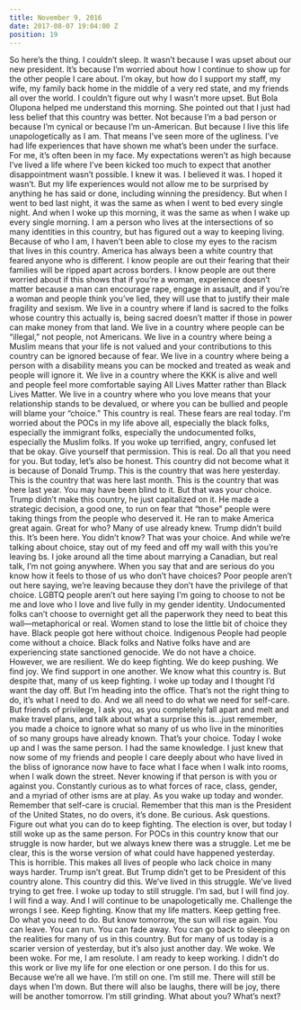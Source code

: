 ```yaml
---
title: November 9, 2016
date: 2017-08-07 19:04:00 Z
position: 19
---
```


So here’s the thing. I couldn’t sleep. It wasn’t because I was upset about our new president. It’s because I’m worried about how I continue to show up for the other people I care about. I’m okay, but how do I support my staff, my wife, my family back home in the middle of a very red state, and my friends all over the world.
I couldn’t figure out why I wasn’t more upset. But Bola Olupona helped me understand this morning. She pointed out that I just had less belief that this country was better. Not because I’m a bad person or because I’m cynical or because I’m un-American. But because I live this life unapologetically as I am. That means I’ve seen more of the ugliness. I’ve had life experiences that have shown me what’s been under the surface. For me, it’s often been in my face. My expectations weren’t as high because I’ve lived a life where I’ve been kicked too much to expect that another disappointment wasn’t possible. I knew it was. I believed it was. I hoped it wasn’t. But my life experiences would not allow me to be surprised by anything he has said or done, including winning the presidency.
But when I went to bed last night, it was the same as when I went to bed every single night. And when I woke up this morning, it was the same as when I wake up every single morning. I am a person who lives at the intersections of so many identities in this country, but has figured out a way to keeping living. Because of who I am, I haven’t been able to close my eyes to the racism that lives in this country. America has always been a white country that feared anyone who is different. I know people are out their fearing that their families will be ripped apart across borders. I know people are out there worried about if this shows that if you’re a woman, experience doesn’t matter because a man can encourage rape, engage in assault, and if you’re a woman and people think you’ve lied, they will use that to justify their male fragility and sexism. We live in a country where if land is sacred to the folks whose country this actually is, being sacred doesn’t matter if those in power can make money from that land. We live in a country where people can be “illegal,” not people, not Americans. We live in a country where being a Muslim means that your life is not valued and your contributions to this country can be ignored because of fear. We live in a country where being a person with a disability means you can be mocked and treated as weak and people will ignore it. We live in a country where the KKK is alive and well and people feel more comfortable saying All Lives Matter rather than Black Lives Matter. We live in a country where who you love means that your relationship stands to be devalued, or where you can be bullied and people will blame your “choice.” This country is real. These fears are real today. I’m worried about the POCs in my life above all, especially the black folks, especially the immigrant folks, especially the undocumented folks, especially the Muslim folks. If you woke up terrified, angry, confused let that be okay. Give yourself that permission. This is real.
Do all that you need for you. But today, let’s also be honest.
This country did not become what it is because of Donald Trump. This is the country that was here yesterday. This is the country that was here last month. This is the country that was here last year. You may have been blind to it. But that was your choice. Trump didn’t make this country, he just capitalized on it. He made a strategic decision, a good one, to run on fear that “those” people were taking things from the people who deserved it. He ran to make America great again. Great for who? Many of use already knew. Trump didn’t build this. It’s been here. You didn’t know? That was your choice.
And while we’re talking about choice, stay out of my feed and off my wall with this you’re leaving bs. I joke around all the time about marrying a Canadian, but real talk, I’m not going anywhere. When you say that and are serious do you know how it feels to those of us who don’t have choices? Poor people aren’t out here saying, we’re leaving because they don’t have the privilege of that choice. LGBTQ people aren’t out here saying I’m going to choose to not be me and love who I love and live fully in my gender identity. Undocumented folks can’t choose to overnight get all the paperwork they need to beat this wall—metaphorical or real. Women stand to lose the little bit of choice they have. Black people got here without choice. Indigenous People had people come without a choice. Black folks and Native folks have and are experiencing state sanctioned genocide. We do not have a choice.
However, we are resilient. We do keep fighting. We do keep pushing. We find joy. We find support in one another. We know what this country is. But despite that, many of us keep fighting. I woke up today and I thought I’d want the day off. But I’m heading into the office. That’s not the right thing to do, it’s what I need to do. And we all need to do what we need for self-care.
But friends of privilege, I ask you, as you completely fall apart and melt and make travel plans, and talk about what a surprise this is…just remember, you made a choice to ignore what so many of us who live in the minorities of so many groups have already known. That’s your choice. Today I woke up and I was the same person. I had the same knowledge. I just knew that now some of my friends and people I care deeply about who have lived in the bliss of ignorance now have to face what I face when I walk into rooms, when I walk down the street. Never knowing if that person is with you or against you. Constantly curious as to what forces of race, class, gender, and a myriad of other isms are at play.
As you wake up today and wonder. Remember that self-care is crucial. Remember that this man is the President of the United States, no do overs, it’s done. Be curious. Ask questions. Figure out what you can do to keep fighting. The election is over, but today I still woke up as the same person. For POCs in this country know that our struggle is now harder, but we always knew there was a struggle. Let me be clear, this is the worse version of what could have happened yesterday. This is horrible. This makes all lives of people who lack choice in many ways harder. Trump isn’t great. But Trump didn’t get to be President of this country alone. This country did this. We’ve lived in this struggle. We’ve lived trying to get free. I woke up today to still struggle. I’m sad, but I will find joy. I will find a way. And I will continue to be unapologetically me. Challenge the wrongs I see. Keep fighting. Know that my life matters. Keep getting free. Do what you need to do. But know tomorrow, the sun will rise again. You can leave. You can run. You can fade away. You can go back to sleeping on the realities for many of us in this country. But for many of us today is a scarier version of yesterday, but it’s also just another day. We woke. We been woke.
For me, I am resolute. I am ready to keep working. I didn’t do this work or live my life for one election or one person. I do this for us. Because we’re all we have. I’m still on one. I’m still me. There will still be days when I’m down. But there will also be laughs, there will be joy, there will be another tomorrow. I’m still grinding.
What about you? What’s next?

